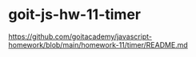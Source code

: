 # goit-js-hw-11-timer
https://github.com/goitacademy/javascript-homework/blob/main/homework-11/timer/README.md
